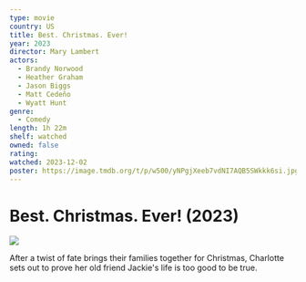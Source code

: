 ```yaml
---
type: movie
country: US
title: Best. Christmas. Ever!
year: 2023
director: Mary Lambert
actors:
  - Brandy Norwood
  - Heather Graham
  - Jason Biggs
  - Matt Cedeño
  - Wyatt Hunt
genre:
  - Comedy
length: 1h 22m
shelf: watched
owned: false
rating:
watched: 2023-12-02
poster: https://image.tmdb.org/t/p/w500/yNPgjXeeb7vdNI7AQB5SWkkk6si.jpg
---
```


# Best. Christmas. Ever! (2023)

![](https://image.tmdb.org/t/p/w500/yNPgjXeeb7vdNI7AQB5SWkkk6si.jpg)

After a twist of fate brings their families together for Christmas, Charlotte sets out to prove her old friend Jackie's life is too good to be true.